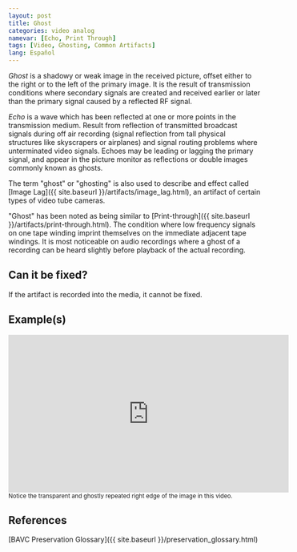 ```yaml
---
layout: post
title: Ghost
categories: video analog
namevar: [Echo, Print Through]
tags: [Video, Ghosting, Common Artifacts]
lang: Español
---
```


_Ghost_ is a shadowy or weak image in the received picture, offset either to the right or to the left of the primary image. It is the result of transmission conditions where secondary signals are created and received earlier or later than the primary signal caused by a reflected RF signal.

_Echo_ is a wave which has been reflected at one or more points in the transmission medium. Result from reflection of transmitted broadcast signals during off air recording (signal reflection from tall physical structures like skyscrapers or airplanes) and signal routing problems where unterminated video signals. Echoes may be leading or lagging the primary signal, and appear in the picture monitor as reflections or double images commonly known as ghosts.

The term "ghost" or "ghosting" is also used to describe and effect called [Image Lag]({{ site.baseurl }}/artifacts/image_lag.html), an artifact of certain types of video tube cameras.

"Ghost" has been noted as being similar to [Print-through]({{ site.baseurl }}/artifacts/print-through.html). The condition where low frequency signals on one tape winding imprint themselves on the immediate adjacent tape windings. It is most noticeable on audio recordings where a ghost of a recording can be heard slightly before playback of the actual recording.

## Can it be fixed?

If the artifact is recorded into the media, it cannot be fixed.

## Example(s)

<iframe src="https://archive.org/embed/AVAAAnalogTransmissionGhost" width="560" height="315" frameborder="0" webkitallowfullscreen="true" mozallowfullscreen="true" allowfullscreen></iframe>
<sub>Notice the transparent and ghostly repeated right edge of the image in this video.</sub>

## References
[BAVC Preservation Glossary]({{ site.baseurl }}/preservation_glossary.html)
